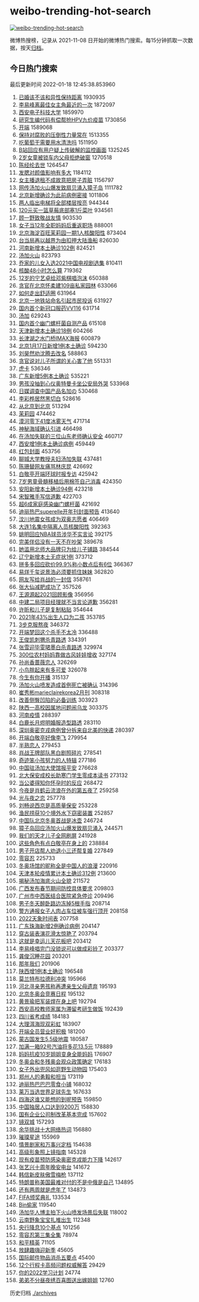 # weibo-trending-hot-search

[![weibo-trending-hot-search](https://github.com/ameizi/weibo-trending-hot-search/actions/workflows/ci.yml/badge.svg)](https://github.com/ameizi/weibo-trending-hot-search/actions/workflows/ci.yml)

微博热搜榜，记录从 2021-11-08 日开始的微博热门搜索。每15分钟抓取一次数据，按天[归档](./archives)。

## 今日热门搜索

<!-- BEGIN --> 
最后更新时间 2022-01-18 12:45:38.853960 
1. [已婚该不该和异性保持距离](https://s.weibo.com/weibo?q=%23%E5%B7%B2%E5%A9%9A%E8%AF%A5%E4%B8%8D%E8%AF%A5%E5%92%8C%E5%BC%82%E6%80%A7%E4%BF%9D%E6%8C%81%E8%B7%9D%E7%A6%BB%23&Refer=top) 1930935
1. [李易峰离最佳女主角最近的一次](https://s.weibo.com/weibo?q=%23%E6%9D%8E%E6%98%93%E5%B3%B0%E7%A6%BB%E6%9C%80%E4%BD%B3%E5%A5%B3%E4%B8%BB%E8%A7%92%E6%9C%80%E8%BF%91%E7%9A%84%E4%B8%80%E6%AC%A1%23&Refer=top) 1872097
1. [西安电子科技大学](https://s.weibo.com/weibo?q=%E8%A5%BF%E5%AE%89%E7%94%B5%E5%AD%90%E7%A7%91%E6%8A%80%E5%A4%A7%E5%AD%A6&Refer=top) 1859970
1. [研究生编代码有偿帮抢HPV九价疫苗](https://s.weibo.com/weibo?q=%23%E7%A0%94%E7%A9%B6%E7%94%9F%E7%BC%96%E4%BB%A3%E7%A0%81%E6%9C%89%E5%81%BF%E5%B8%AE%E6%8A%A2HPV%E4%B9%9D%E4%BB%B7%E7%96%AB%E8%8B%97%23&Refer=top) 1730856
1. [开端](https://s.weibo.com/weibo?q=%E5%BC%80%E7%AB%AF&Refer=top) 1589068
1. [保持对腐败的压倒性力量常在](https://s.weibo.com/weibo?q=%23%E4%BF%9D%E6%8C%81%E5%AF%B9%E8%85%90%E8%B4%A5%E7%9A%84%E5%8E%8B%E5%80%92%E6%80%A7%E5%8A%9B%E9%87%8F%E5%B8%B8%E5%9C%A8%23&Refer=top) 1513355
1. [吃葡萄干需要用水清洗吗](https://s.weibo.com/weibo?q=%23%E5%90%83%E8%91%A1%E8%90%84%E5%B9%B2%E9%9C%80%E8%A6%81%E7%94%A8%E6%B0%B4%E6%B8%85%E6%B4%97%E5%90%97%23&Refer=top) 1511950
1. [B站回应有用户疑上传破解的监控画面](https://s.weibo.com/weibo?q=%23B%E7%AB%99%E5%9B%9E%E5%BA%94%E6%9C%89%E7%94%A8%E6%88%B7%E7%96%91%E4%B8%8A%E4%BC%A0%E7%A0%B4%E8%A7%A3%E7%9A%84%E7%9B%91%E6%8E%A7%E7%94%BB%E9%9D%A2%23&Refer=top) 1325245
1. [2岁女童被锁车内父母拒绝破窗](https://s.weibo.com/weibo?q=%232%E5%B2%81%E5%A5%B3%E7%AB%A5%E8%A2%AB%E9%94%81%E8%BD%A6%E5%86%85%E7%88%B6%E6%AF%8D%E6%8B%92%E7%BB%9D%E7%A0%B4%E7%AA%97%23&Refer=top) 1270518
1. [陈经纶去世](https://s.weibo.com/weibo?q=%23%E9%99%88%E7%BB%8F%E7%BA%B6%E5%8E%BB%E4%B8%96%23&Refer=top) 1264547
1. [发腮对颜值影响有多大](https://s.weibo.com/weibo?q=%23%E5%8F%91%E8%85%AE%E5%AF%B9%E9%A2%9C%E5%80%BC%E5%BD%B1%E5%93%8D%E6%9C%89%E5%A4%9A%E5%A4%A7%23&Refer=top) 1184112
1. [女主播退租不成故意把房子弄脏](https://s.weibo.com/weibo?q=%23%E5%A5%B3%E4%B8%BB%E6%92%AD%E9%80%80%E7%A7%9F%E4%B8%8D%E6%88%90%E6%95%85%E6%84%8F%E6%8A%8A%E6%88%BF%E5%AD%90%E5%BC%84%E8%84%8F%23&Refer=top) 1156797
1. [网传汤加火山爆发致扇贝涌入獐子岛](https://s.weibo.com/weibo?q=%23%E7%BD%91%E4%BC%A0%E6%B1%A4%E5%8A%A0%E7%81%AB%E5%B1%B1%E7%88%86%E5%8F%91%E8%87%B4%E6%89%87%E8%B4%9D%E6%B6%8C%E5%85%A5%E7%8D%90%E5%AD%90%E5%B2%9B%23&Refer=top) 1111782
1. [北京新增确诊为此前病例密接](https://s.weibo.com/weibo?q=%23%E5%8C%97%E4%BA%AC%E6%96%B0%E5%A2%9E%E7%A1%AE%E8%AF%8A%E4%B8%BA%E6%AD%A4%E5%89%8D%E7%97%85%E4%BE%8B%E5%AF%86%E6%8E%A5%23&Refer=top) 1011806
1. [两人临出电梯将全部楼层按亮](https://s.weibo.com/weibo?q=%23%E4%B8%A4%E4%BA%BA%E4%B8%B4%E5%87%BA%E7%94%B5%E6%A2%AF%E5%B0%86%E5%85%A8%E9%83%A8%E6%A5%BC%E5%B1%82%E6%8C%89%E4%BA%AE%23&Refer=top) 944344
1. [120元买一篮草莓底部塞1斤菜叶](https://s.weibo.com/weibo?q=%23120%E5%85%83%E4%B9%B0%E4%B8%80%E7%AF%AE%E8%8D%89%E8%8E%93%E5%BA%95%E9%83%A8%E5%A1%9E1%E6%96%A4%E8%8F%9C%E5%8F%B6%23&Refer=top) 934561
1. [顾一野致敬战友情](https://s.weibo.com/weibo?q=%E9%A1%BE%E4%B8%80%E9%87%8E%E8%87%B4%E6%95%AC%E6%88%98%E5%8F%8B%E6%83%85&Refer=top) 903530
1. [女子当12年全职妈妈后重返职场](https://s.weibo.com/weibo?q=%23%E5%A5%B3%E5%AD%90%E5%BD%9312%E5%B9%B4%E5%85%A8%E8%81%8C%E5%A6%88%E5%A6%88%E5%90%8E%E9%87%8D%E8%BF%94%E8%81%8C%E5%9C%BA%23&Refer=top) 888001
1. [北京海淀百旺茉莉园一期1人核酸阳性](https://s.weibo.com/weibo?q=%23%E5%8C%97%E4%BA%AC%E6%B5%B7%E6%B7%80%E7%99%BE%E6%97%BA%E8%8C%89%E8%8E%89%E5%9B%AD%E4%B8%80%E6%9C%9F1%E4%BA%BA%E6%A0%B8%E9%85%B8%E9%98%B3%E6%80%A7%23&Refer=top) 873404
1. [台当局再以越界为由扣押大陆渔船](https://s.weibo.com/weibo?q=%23%E5%8F%B0%E5%BD%93%E5%B1%80%E5%86%8D%E4%BB%A5%E8%B6%8A%E7%95%8C%E4%B8%BA%E7%94%B1%E6%89%A3%E6%8A%BC%E5%A4%A7%E9%99%86%E6%B8%94%E8%88%B9%23&Refer=top) 826030
1. [河南新增本土确诊102例](https://s.weibo.com/weibo?q=%23%E6%B2%B3%E5%8D%97%E6%96%B0%E5%A2%9E%E6%9C%AC%E5%9C%9F%E7%A1%AE%E8%AF%8A102%E4%BE%8B%23&Refer=top) 824521
1. [汤加火山](https://s.weibo.com/weibo?q=%E6%B1%A4%E5%8A%A0%E7%81%AB%E5%B1%B1&Refer=top) 823793
1. [乔家的儿女入选2021中国电视剧选集](https://s.weibo.com/weibo?q=%23%E4%B9%94%E5%AE%B6%E7%9A%84%E5%84%BF%E5%A5%B3%E5%85%A5%E9%80%892021%E4%B8%AD%E5%9B%BD%E7%94%B5%E8%A7%86%E5%89%A7%E9%80%89%E9%9B%86%23&Refer=top) 810411
1. [核酸48小时怎么算](https://s.weibo.com/weibo?q=%23%E6%A0%B8%E9%85%B848%E5%B0%8F%E6%97%B6%E6%80%8E%E4%B9%88%E7%AE%97%23&Refer=top) 719362
1. [12岁的宁艺卓给邓紫棋唱泡沫](https://s.weibo.com/weibo?q=%2312%E5%B2%81%E7%9A%84%E5%AE%81%E8%89%BA%E5%8D%93%E7%BB%99%E9%82%93%E7%B4%AB%E6%A3%8B%E5%94%B1%E6%B3%A1%E6%B2%AB%23&Refer=top) 650388
1. [贪官在北京怀柔建109亩私家园林](https://s.weibo.com/weibo?q=%23%E8%B4%AA%E5%AE%98%E5%9C%A8%E5%8C%97%E4%BA%AC%E6%80%80%E6%9F%94%E5%BB%BA109%E4%BA%A9%E7%A7%81%E5%AE%B6%E5%9B%AD%E6%9E%97%23&Refer=top) 633066
1. [如何走出舒适圈](https://s.weibo.com/weibo?q=%23%E5%A6%82%E4%BD%95%E8%B5%B0%E5%87%BA%E8%88%92%E9%80%82%E5%9C%88%23&Refer=top) 631964
1. [北京一地铁站命名引起市民投诉](https://s.weibo.com/weibo?q=%23%E5%8C%97%E4%BA%AC%E4%B8%80%E5%9C%B0%E9%93%81%E7%AB%99%E5%91%BD%E5%90%8D%E5%BC%95%E8%B5%B7%E5%B8%82%E6%B0%91%E6%8A%95%E8%AF%89%23&Refer=top) 631927
1. [国内首个新冠口服药VV116](https://s.weibo.com/weibo?q=%23%E5%9B%BD%E5%86%85%E9%A6%96%E4%B8%AA%E6%96%B0%E5%86%A0%E5%8F%A3%E6%9C%8D%E8%8D%AFVV116%23&Refer=top) 631714
1. [汤加](https://s.weibo.com/weibo?q=%E6%B1%A4%E5%8A%A0&Refer=top) 629243
1. [国内首个幽门螺杆菌自测产品](https://s.weibo.com/weibo?q=%23%E5%9B%BD%E5%86%85%E9%A6%96%E4%B8%AA%E5%B9%BD%E9%97%A8%E8%9E%BA%E6%9D%86%E8%8F%8C%E8%87%AA%E6%B5%8B%E4%BA%A7%E5%93%81%23&Refer=top) 615108
1. [天津新增本土确诊18例](https://s.weibo.com/weibo?q=%23%E5%A4%A9%E6%B4%A5%E6%96%B0%E5%A2%9E%E6%9C%AC%E5%9C%9F%E7%A1%AE%E8%AF%8A18%E4%BE%8B%23&Refer=top) 604266
1. [长津湖之水门桥IMAX海报](https://s.weibo.com/weibo?q=%23%E9%95%BF%E6%B4%A5%E6%B9%96%E4%B9%8B%E6%B0%B4%E9%97%A8%E6%A1%A5IMAX%E6%B5%B7%E6%8A%A5%23&Refer=top) 600879
1. [北京1月17日新增1例本土确诊](https://s.weibo.com/weibo?q=%23%E5%8C%97%E4%BA%AC1%E6%9C%8817%E6%97%A5%E6%96%B0%E5%A2%9E1%E4%BE%8B%E6%9C%AC%E5%9C%9F%E7%A1%AE%E8%AF%8A%23&Refer=top) 594230
1. [刘昊然劝沈腾去改名](https://s.weibo.com/weibo?q=%23%E5%88%98%E6%98%8A%E7%84%B6%E5%8A%9D%E6%B2%88%E8%85%BE%E5%8E%BB%E6%94%B9%E5%90%8D%23&Refer=top) 588863
1. [贪官说对儿子所谓的关心害了他](https://s.weibo.com/weibo?q=%23%E8%B4%AA%E5%AE%98%E8%AF%B4%E5%AF%B9%E5%84%BF%E5%AD%90%E6%89%80%E8%B0%93%E7%9A%84%E5%85%B3%E5%BF%83%E5%AE%B3%E4%BA%86%E4%BB%96%23&Refer=top) 551331
1. [虎卡](https://s.weibo.com/weibo?q=%E8%99%8E%E5%8D%A1&Refer=top) 536346
1. [广东新增5例本土确诊](https://s.weibo.com/weibo?q=%23%E5%B9%BF%E4%B8%9C%E6%96%B0%E5%A2%9E5%E4%BE%8B%E6%9C%AC%E5%9C%9F%E7%A1%AE%E8%AF%8A%23&Refer=top) 535221
1. [男孩没抽到心仪奥特曼卡坐公安局外哭](https://s.weibo.com/weibo?q=%23%E7%94%B7%E5%AD%A9%E6%B2%A1%E6%8A%BD%E5%88%B0%E5%BF%83%E4%BB%AA%E5%A5%A5%E7%89%B9%E6%9B%BC%E5%8D%A1%E5%9D%90%E5%85%AC%E5%AE%89%E5%B1%80%E5%A4%96%E5%93%AD%23&Refer=top) 533968
1. [日媒调查中国产品名加の](https://s.weibo.com/weibo?q=%23%E6%97%A5%E5%AA%92%E8%B0%83%E6%9F%A5%E4%B8%AD%E5%9B%BD%E4%BA%A7%E5%93%81%E5%90%8D%E5%8A%A0%E3%81%AE%23&Refer=top) 530468
1. [李彩桦居然黑切白](https://s.weibo.com/weibo?q=%E6%9D%8E%E5%BD%A9%E6%A1%A6%E5%B1%85%E7%84%B6%E9%BB%91%E5%88%87%E7%99%BD&Refer=top) 528616
1. [从北京到北京](https://s.weibo.com/weibo?q=%23%E4%BB%8E%E5%8C%97%E4%BA%AC%E5%88%B0%E5%8C%97%E4%BA%AC%23&Refer=top) 513294
1. [茉莉园](https://s.weibo.com/weibo?q=%E8%8C%89%E8%8E%89%E5%9B%AD&Refer=top) 474462
1. [漠河零下41度冰雾天气](https://s.weibo.com/weibo?q=%23%E6%BC%A0%E6%B2%B3%E9%9B%B6%E4%B8%8B41%E5%BA%A6%E5%86%B0%E9%9B%BE%E5%A4%A9%E6%B0%94%23&Refer=top) 471714
1. [神秘海域确认引进](https://s.weibo.com/weibo?q=%23%E7%A5%9E%E7%A7%98%E6%B5%B7%E5%9F%9F%E7%A1%AE%E8%AE%A4%E5%BC%95%E8%BF%9B%23&Refer=top) 466498
1. [在汤加失联的三位山东老师确认安全](https://s.weibo.com/weibo?q=%23%E5%9C%A8%E6%B1%A4%E5%8A%A0%E5%A4%B1%E8%81%94%E7%9A%84%E4%B8%89%E4%BD%8D%E5%B1%B1%E4%B8%9C%E8%80%81%E5%B8%88%E7%A1%AE%E8%AE%A4%E5%AE%89%E5%85%A8%23&Refer=top) 460717
1. [西安增1例本土确诊病例](https://s.weibo.com/weibo?q=%23%E8%A5%BF%E5%AE%89%E5%A2%9E1%E4%BE%8B%E6%9C%AC%E5%9C%9F%E7%A1%AE%E8%AF%8A%E7%97%85%E4%BE%8B%23&Refer=top) 459449
1. [红包封面](https://s.weibo.com/weibo?q=%23%E7%BA%A2%E5%8C%85%E5%B0%81%E9%9D%A2%23&Refer=top) 453756
1. [聊城大学教授夫妇汤加失联](https://s.weibo.com/weibo?q=%23%E8%81%8A%E5%9F%8E%E5%A4%A7%E5%AD%A6%E6%95%99%E6%8E%88%E5%A4%AB%E5%A6%87%E6%B1%A4%E5%8A%A0%E5%A4%B1%E8%81%94%23&Refer=top) 437481
1. [陈珊替网友痛骂林庆昆](https://s.weibo.com/weibo?q=%23%E9%99%88%E7%8F%8A%E6%9B%BF%E7%BD%91%E5%8F%8B%E7%97%9B%E9%AA%82%E6%9E%97%E5%BA%86%E6%98%86%23&Refer=top) 426692
1. [白敬亭开端环球时报专访](https://s.weibo.com/weibo?q=%23%E7%99%BD%E6%95%AC%E4%BA%AD%E5%BC%80%E7%AB%AF%E7%8E%AF%E7%90%83%E6%97%B6%E6%8A%A5%E4%B8%93%E8%AE%BF%23&Refer=top) 425942
1. [7岁男童骨髓移植后用棉签自己消毒](https://s.weibo.com/weibo?q=%237%E5%B2%81%E7%94%B7%E7%AB%A5%E9%AA%A8%E9%AB%93%E7%A7%BB%E6%A4%8D%E5%90%8E%E7%94%A8%E6%A3%89%E7%AD%BE%E8%87%AA%E5%B7%B1%E6%B6%88%E6%AF%92%23&Refer=top) 424350
1. [安阳新增本土确诊94例](https://s.weibo.com/weibo?q=%23%E5%AE%89%E9%98%B3%E6%96%B0%E5%A2%9E%E6%9C%AC%E5%9C%9F%E7%A1%AE%E8%AF%8A94%E4%BE%8B%23&Refer=top) 423218
1. [宋智雅手写信道歉](https://s.weibo.com/weibo?q=%23%E5%AE%8B%E6%99%BA%E9%9B%85%E6%89%8B%E5%86%99%E4%BF%A1%E9%81%93%E6%AD%89%23&Refer=top) 422703
1. [超6成家庭感染幽门螺杆菌](https://s.weibo.com/weibo?q=%23%E8%B6%856%E6%88%90%E5%AE%B6%E5%BA%AD%E6%84%9F%E6%9F%93%E5%B9%BD%E9%97%A8%E8%9E%BA%E6%9D%86%E8%8F%8C%23&Refer=top) 421692
1. [迪丽热巴superelle开年刊封面预告](https://s.weibo.com/weibo?q=%23%E8%BF%AA%E4%B8%BD%E7%83%AD%E5%B7%B4superelle%E5%BC%80%E5%B9%B4%E5%88%8A%E5%B0%81%E9%9D%A2%E9%A2%84%E5%91%8A%23&Refer=top) 413640
1. [汶川地震女孩成为双奥志愿者](https://s.weibo.com/weibo?q=%23%E6%B1%B6%E5%B7%9D%E5%9C%B0%E9%9C%87%E5%A5%B3%E5%AD%A9%E6%88%90%E4%B8%BA%E5%8F%8C%E5%A5%A5%E5%BF%97%E6%84%BF%E8%80%85%23&Refer=top) 406469
1. [大连1名集中隔离人员核酸阳性](https://s.weibo.com/weibo?q=%23%E5%A4%A7%E8%BF%9E1%E5%90%8D%E9%9B%86%E4%B8%AD%E9%9A%94%E7%A6%BB%E4%BA%BA%E5%91%98%E6%A0%B8%E9%85%B8%E9%98%B3%E6%80%A7%23&Refer=top) 392363
1. [姚明回应NBA球员涉华不实言论](https://s.weibo.com/weibo?q=%23%E5%A7%9A%E6%98%8E%E5%9B%9E%E5%BA%94NBA%E7%90%83%E5%91%98%E6%B6%89%E5%8D%8E%E4%B8%8D%E5%AE%9E%E8%A8%80%E8%AE%BA%23&Refer=top) 392175
1. [完美伴侣没有一天不在吵架](https://s.weibo.com/weibo?q=%23%E5%AE%8C%E7%BE%8E%E4%BC%B4%E4%BE%A3%E6%B2%A1%E6%9C%89%E4%B8%80%E5%A4%A9%E4%B8%8D%E5%9C%A8%E5%90%B5%E6%9E%B6%23&Refer=top) 389678
1. [她滥用北师大品牌只为给儿子铺路](https://s.weibo.com/weibo?q=%23%E5%A5%B9%E6%BB%A5%E7%94%A8%E5%8C%97%E5%B8%88%E5%A4%A7%E5%93%81%E7%89%8C%E5%8F%AA%E4%B8%BA%E7%BB%99%E5%84%BF%E5%AD%90%E9%93%BA%E8%B7%AF%23&Refer=top) 384544
1. [辽宁新增本土无症状1例](https://s.weibo.com/weibo?q=%23%E8%BE%BD%E5%AE%81%E6%96%B0%E5%A2%9E%E6%9C%AC%E5%9C%9F%E6%97%A0%E7%97%87%E7%8A%B61%E4%BE%8B%23&Refer=top) 373712
1. [拼多多回应砍价99.9%称小数点后有6位](https://s.weibo.com/weibo?q=%23%E6%8B%BC%E5%A4%9A%E5%A4%9A%E5%9B%9E%E5%BA%94%E7%A0%8D%E4%BB%B799.9%25%E7%A7%B0%E5%B0%8F%E6%95%B0%E7%82%B9%E5%90%8E%E6%9C%896%E4%BD%8D%23&Refer=top) 366367
1. [易烊千玺说景浩必须要抓住妹妹](https://s.weibo.com/weibo?q=%23%E6%98%93%E7%83%8A%E5%8D%83%E7%8E%BA%E8%AF%B4%E6%99%AF%E6%B5%A9%E5%BF%85%E9%A1%BB%E8%A6%81%E6%8A%93%E4%BD%8F%E5%A6%B9%E5%A6%B9%23&Refer=top) 362820
1. [网友写给肖战的一封信](https://s.weibo.com/weibo?q=%E7%BD%91%E5%8F%8B%E5%86%99%E7%BB%99%E8%82%96%E6%88%98%E7%9A%84%E4%B8%80%E5%B0%81%E4%BF%A1&Refer=top) 358761
1. [张大仙减肥成功了](https://s.weibo.com/weibo?q=%23%E5%BC%A0%E5%A4%A7%E4%BB%99%E5%87%8F%E8%82%A5%E6%88%90%E5%8A%9F%E4%BA%86%23&Refer=top) 357526
1. [王源源起2021回顾影像](https://s.weibo.com/weibo?q=%23%E7%8E%8B%E6%BA%90%E6%BA%90%E8%B5%B72021%E5%9B%9E%E9%A1%BE%E5%BD%B1%E5%83%8F%23&Refer=top) 356956
1. [中建二局项目经理就不当言论道歉](https://s.weibo.com/weibo?q=%23%E4%B8%AD%E5%BB%BA%E4%BA%8C%E5%B1%80%E9%A1%B9%E7%9B%AE%E7%BB%8F%E7%90%86%E5%B0%B1%E4%B8%8D%E5%BD%93%E8%A8%80%E8%AE%BA%E9%81%93%E6%AD%89%23&Refer=top) 356281
1. [许昕和儿子是复制粘贴](https://s.weibo.com/weibo?q=%23%E8%AE%B8%E6%98%95%E5%92%8C%E5%84%BF%E5%AD%90%E6%98%AF%E5%A4%8D%E5%88%B6%E7%B2%98%E8%B4%B4%23&Refer=top) 354644
1. [2021年43%出生人口为二孩](https://s.weibo.com/weibo?q=%232021%E5%B9%B443%25%E5%87%BA%E7%94%9F%E4%BA%BA%E5%8F%A3%E4%B8%BA%E4%BA%8C%E5%AD%A9%23&Refer=top) 353785
1. [3步克服熬夜](https://s.weibo.com/weibo?q=%233%E6%AD%A5%E5%85%8B%E6%9C%8D%E7%86%AC%E5%A4%9C%23&Refer=top) 346372
1. [开端梦回这个杀手不太冷](https://s.weibo.com/weibo?q=%23%E5%BC%80%E7%AB%AF%E6%A2%A6%E5%9B%9E%E8%BF%99%E4%B8%AA%E6%9D%80%E6%89%8B%E4%B8%8D%E5%A4%AA%E5%86%B7%23&Refer=top) 336488
1. [王俊凯刺猬杀青路透](https://s.weibo.com/weibo?q=%23%E7%8E%8B%E4%BF%8A%E5%87%AF%E5%88%BA%E7%8C%AC%E6%9D%80%E9%9D%92%E8%B7%AF%E9%80%8F%23&Refer=top) 334391
1. [张雪迎毕雯珺墨白杀青路透](https://s.weibo.com/weibo?q=%23%E5%BC%A0%E9%9B%AA%E8%BF%8E%E6%AF%95%E9%9B%AF%E7%8F%BA%E5%A2%A8%E7%99%BD%E6%9D%80%E9%9D%92%E8%B7%AF%E9%80%8F%23&Refer=top) 329974
1. [300位农村妈妈靠做古风娃娃增收](https://s.weibo.com/weibo?q=%23300%E4%BD%8D%E5%86%9C%E6%9D%91%E5%A6%88%E5%A6%88%E9%9D%A0%E5%81%9A%E5%8F%A4%E9%A3%8E%E5%A8%83%E5%A8%83%E5%A2%9E%E6%94%B6%23&Refer=top) 327174
1. [孙尚香蔷薇恋人](https://s.weibo.com/weibo?q=%23%E5%AD%99%E5%B0%9A%E9%A6%99%E8%94%B7%E8%96%87%E6%81%8B%E4%BA%BA%23&Refer=top) 326269
1. [小鸟胖起来有多可爱](https://s.weibo.com/weibo?q=%23%E5%B0%8F%E9%B8%9F%E8%83%96%E8%B5%B7%E6%9D%A5%E6%9C%89%E5%A4%9A%E5%8F%AF%E7%88%B1%23&Refer=top) 326078
1. [今生有你开播](https://s.weibo.com/weibo?q=%23%E4%BB%8A%E7%94%9F%E6%9C%89%E4%BD%A0%E5%BC%80%E6%92%AD%23&Refer=top) 315137
1. [汤加火山喷发造成首例死亡被确认](https://s.weibo.com/weibo?q=%23%E6%B1%A4%E5%8A%A0%E7%81%AB%E5%B1%B1%E5%96%B7%E5%8F%91%E9%80%A0%E6%88%90%E9%A6%96%E4%BE%8B%E6%AD%BB%E4%BA%A1%E8%A2%AB%E7%A1%AE%E8%AE%A4%23&Refer=top) 314396
1. [崔秀彬marieclairekorea2月刊](https://s.weibo.com/weibo?q=%E5%B4%94%E7%A7%80%E5%BD%ACmarieclairekorea2%E6%9C%88%E5%88%8A&Refer=top) 308318
1. [改善侧臀凹陷的必备训练](https://s.weibo.com/weibo?q=%23%E6%94%B9%E5%96%84%E4%BE%A7%E8%87%80%E5%87%B9%E9%99%B7%E7%9A%84%E5%BF%85%E5%A4%87%E8%AE%AD%E7%BB%83%23&Refer=top) 303923
1. [陕西一高校因属地问题闹乌龙](https://s.weibo.com/weibo?q=%23%E9%99%95%E8%A5%BF%E4%B8%80%E9%AB%98%E6%A0%A1%E5%9B%A0%E5%B1%9E%E5%9C%B0%E9%97%AE%E9%A2%98%E9%97%B9%E4%B9%8C%E9%BE%99%23&Refer=top) 303375
1. [河南疫情](https://s.weibo.com/weibo?q=%23%E6%B2%B3%E5%8D%97%E7%96%AB%E6%83%85%23&Refer=top) 288397
1. [白鹿长月烬明婚服造型路透](https://s.weibo.com/weibo?q=%23%E7%99%BD%E9%B9%BF%E9%95%BF%E6%9C%88%E7%83%AC%E6%98%8E%E5%A9%9A%E6%9C%8D%E9%80%A0%E5%9E%8B%E8%B7%AF%E9%80%8F%23&Refer=top) 283110
1. [深圳奥密克戎病例曾分拆来自北美的快递](https://s.weibo.com/weibo?q=%23%E6%B7%B1%E5%9C%B3%E5%A5%A5%E5%AF%86%E5%85%8B%E6%88%8E%E7%97%85%E4%BE%8B%E6%9B%BE%E5%88%86%E6%8B%86%E6%9D%A5%E8%87%AA%E5%8C%97%E7%BE%8E%E7%9A%84%E5%BF%AB%E9%80%92%23&Refer=top) 280397
1. [开端白敬亭好像李飞](https://s.weibo.com/weibo?q=%23%E5%BC%80%E7%AB%AF%E7%99%BD%E6%95%AC%E4%BA%AD%E5%A5%BD%E5%83%8F%E6%9D%8E%E9%A3%9E%23&Refer=top) 279954
1. [半熟恋人](https://s.weibo.com/weibo?q=%E5%8D%8A%E7%86%9F%E6%81%8B%E4%BA%BA&Refer=top) 279453
1. [肖战王牌部队黑白剧照碎片](https://s.weibo.com/weibo?q=%23%E8%82%96%E6%88%98%E7%8E%8B%E7%89%8C%E9%83%A8%E9%98%9F%E9%BB%91%E7%99%BD%E5%89%A7%E7%85%A7%E7%A2%8E%E7%89%87%23&Refer=top) 278541
1. [奇迹笨小孩努力的人特辑](https://s.weibo.com/weibo?q=%23%E5%A5%87%E8%BF%B9%E7%AC%A8%E5%B0%8F%E5%AD%A9%E5%8A%AA%E5%8A%9B%E7%9A%84%E4%BA%BA%E7%89%B9%E8%BE%91%23&Refer=top) 277186
1. [中国驻汤加大使馆报平安](https://s.weibo.com/weibo?q=%23%E4%B8%AD%E5%9B%BD%E9%A9%BB%E6%B1%A4%E5%8A%A0%E5%A4%A7%E4%BD%BF%E9%A6%86%E6%8A%A5%E5%B9%B3%E5%AE%89%23&Refer=top) 276628
1. [北大保安成校长助寒门学生零成本读书](https://s.weibo.com/weibo?q=%23%E5%8C%97%E5%A4%A7%E4%BF%9D%E5%AE%89%E6%88%90%E6%A0%A1%E9%95%BF%E5%8A%A9%E5%AF%92%E9%97%A8%E5%AD%A6%E7%94%9F%E9%9B%B6%E6%88%90%E6%9C%AC%E8%AF%BB%E4%B9%A6%23&Refer=top) 273132
1. [当公婆得知你怀孕时的反应](https://s.weibo.com/weibo?q=%23%E5%BD%93%E5%85%AC%E5%A9%86%E5%BE%97%E7%9F%A5%E4%BD%A0%E6%80%80%E5%AD%95%E6%97%B6%E7%9A%84%E5%8F%8D%E5%BA%94%23&Refer=top) 268472
1. [今夜是肖鹤云流浪在外的第五夜了](https://s.weibo.com/weibo?q=%23%E4%BB%8A%E5%A4%9C%E6%98%AF%E8%82%96%E9%B9%A4%E4%BA%91%E6%B5%81%E6%B5%AA%E5%9C%A8%E5%A4%96%E7%9A%84%E7%AC%AC%E4%BA%94%E5%A4%9C%E4%BA%86%23&Refer=top) 259258
1. [光与夜之恋](https://s.weibo.com/weibo?q=%E5%85%89%E4%B8%8E%E5%A4%9C%E4%B9%8B%E6%81%8B&Refer=top) 257778
1. [刘畅说西京是高质量保安](https://s.weibo.com/weibo?q=%23%E5%88%98%E7%95%85%E8%AF%B4%E8%A5%BF%E4%BA%AC%E6%98%AF%E9%AB%98%E8%B4%A8%E9%87%8F%E4%BF%9D%E5%AE%89%23&Refer=top) 253228
1. [渔民捞获10个境外水下窃密装置](https://s.weibo.com/weibo?q=%23%E6%B8%94%E6%B0%91%E6%8D%9E%E8%8E%B710%E4%B8%AA%E5%A2%83%E5%A4%96%E6%B0%B4%E4%B8%8B%E7%AA%83%E5%AF%86%E8%A3%85%E7%BD%AE%23&Refer=top) 252857
1. [中国队北京冬奥首战是冰壶](https://s.weibo.com/weibo?q=%23%E4%B8%AD%E5%9B%BD%E9%98%9F%E5%8C%97%E4%BA%AC%E5%86%AC%E5%A5%A5%E9%A6%96%E6%88%98%E6%98%AF%E5%86%B0%E5%A3%B6%23&Refer=top) 246724
1. [獐子岛回应汤加火山爆发致扇贝涌入](https://s.weibo.com/weibo?q=%23%E7%8D%90%E5%AD%90%E5%B2%9B%E5%9B%9E%E5%BA%94%E6%B1%A4%E5%8A%A0%E7%81%AB%E5%B1%B1%E7%88%86%E5%8F%91%E8%87%B4%E6%89%87%E8%B4%9D%E6%B6%8C%E5%85%A5%23&Refer=top) 244571
1. [我们的天才儿子全网刷屏](https://s.weibo.com/weibo?q=%23%E6%88%91%E4%BB%AC%E7%9A%84%E5%A4%A9%E6%89%8D%E5%84%BF%E5%AD%90%E5%85%A8%E7%BD%91%E5%88%B7%E5%B1%8F%23&Refer=top) 241928
1. [这些角色有点白敬亭在身上的](https://s.weibo.com/weibo?q=%23%E8%BF%99%E4%BA%9B%E8%A7%92%E8%89%B2%E6%9C%89%E7%82%B9%E7%99%BD%E6%95%AC%E4%BA%AD%E5%9C%A8%E8%BA%AB%E4%B8%8A%E7%9A%84%23&Refer=top) 238884
1. [男子开店帮人劝退小三还帮复婚](https://s.weibo.com/weibo?q=%23%E7%94%B7%E5%AD%90%E5%BC%80%E5%BA%97%E5%B8%AE%E4%BA%BA%E5%8A%9D%E9%80%80%E5%B0%8F%E4%B8%89%E8%BF%98%E5%B8%AE%E5%A4%8D%E5%A9%9A%23&Refer=top) 227849
1. [零容忍](https://s.weibo.com/weibo?q=%E9%9B%B6%E5%AE%B9%E5%BF%8D&Refer=top) 225733
1. [冬奥场馆的昵称全是中国人的浪漫](https://s.weibo.com/weibo?q=%23%E5%86%AC%E5%A5%A5%E5%9C%BA%E9%A6%86%E7%9A%84%E6%98%B5%E7%A7%B0%E5%85%A8%E6%98%AF%E4%B8%AD%E5%9B%BD%E4%BA%BA%E7%9A%84%E6%B5%AA%E6%BC%AB%23&Refer=top) 220916
1. [天津本轮疫情累计本土确诊312例](https://s.weibo.com/weibo?q=%23%E5%A4%A9%E6%B4%A5%E6%9C%AC%E8%BD%AE%E7%96%AB%E6%83%85%E7%B4%AF%E8%AE%A1%E6%9C%AC%E5%9C%9F%E7%A1%AE%E8%AF%8A312%E4%BE%8B%23&Refer=top) 213600
1. [揭秘汤加海底火山全貌](https://s.weibo.com/weibo?q=%23%E6%8F%AD%E7%A7%98%E6%B1%A4%E5%8A%A0%E6%B5%B7%E5%BA%95%E7%81%AB%E5%B1%B1%E5%85%A8%E8%B2%8C%23&Refer=top) 211572
1. [广西发布春节期间防控具体要求](https://s.weibo.com/weibo?q=%23%E5%B9%BF%E8%A5%BF%E5%8F%91%E5%B8%83%E6%98%A5%E8%8A%82%E6%9C%9F%E9%97%B4%E9%98%B2%E6%8E%A7%E5%85%B7%E4%BD%93%E8%A6%81%E6%B1%82%23&Refer=top) 209803
1. [广州市中西医结合医院紧急停诊](https://s.weibo.com/weibo?q=%23%E5%B9%BF%E5%B7%9E%E5%B8%82%E4%B8%AD%E8%A5%BF%E5%8C%BB%E7%BB%93%E5%90%88%E5%8C%BB%E9%99%A2%E7%B4%A7%E6%80%A5%E5%81%9C%E8%AF%8A%23&Refer=top) 209496
1. [男子冬天醉卧路边冻掉5根手指](https://s.weibo.com/weibo?q=%23%E7%94%B7%E5%AD%90%E5%86%AC%E5%A4%A9%E9%86%89%E5%8D%A7%E8%B7%AF%E8%BE%B9%E5%86%BB%E6%8E%895%E6%A0%B9%E6%89%8B%E6%8C%87%23&Refer=top) 208714
1. [警方通报女子人肉占车位被车强行顶开](https://s.weibo.com/weibo?q=%23%E8%AD%A6%E6%96%B9%E9%80%9A%E6%8A%A5%E5%A5%B3%E5%AD%90%E4%BA%BA%E8%82%89%E5%8D%A0%E8%BD%A6%E4%BD%8D%E8%A2%AB%E8%BD%A6%E5%BC%BA%E8%A1%8C%E9%A1%B6%E5%BC%80%23&Refer=top) 208158
1. [2022天象时间表](https://s.weibo.com/weibo?q=%232022%E5%A4%A9%E8%B1%A1%E6%97%B6%E9%97%B4%E8%A1%A8%23&Refer=top) 207758
1. [广东珠海新增2例确诊病例](https://s.weibo.com/weibo?q=%23%E5%B9%BF%E4%B8%9C%E7%8F%A0%E6%B5%B7%E6%96%B0%E5%A2%9E2%E4%BE%8B%E7%A1%AE%E8%AF%8A%E7%97%85%E4%BE%8B%23&Refer=top) 204147
1. [穿古装表演花滑太惊艳了](https://s.weibo.com/weibo?q=%23%E7%A9%BF%E5%8F%A4%E8%A3%85%E8%A1%A8%E6%BC%94%E8%8A%B1%E6%BB%91%E5%A4%AA%E6%83%8A%E8%89%B3%E4%BA%86%23&Refer=top) 203794
1. [这就是幸运儿天花板吧](https://s.weibo.com/weibo?q=%23%E8%BF%99%E5%B0%B1%E6%98%AF%E5%B9%B8%E8%BF%90%E5%84%BF%E5%A4%A9%E8%8A%B1%E6%9D%BF%E5%90%A7%23&Refer=top) 203412
1. [李易峰唱完门没锁说可以做成彩铃了](https://s.weibo.com/weibo?q=%23%E6%9D%8E%E6%98%93%E5%B3%B0%E5%94%B1%E5%AE%8C%E9%97%A8%E6%B2%A1%E9%94%81%E8%AF%B4%E5%8F%AF%E4%BB%A5%E5%81%9A%E6%88%90%E5%BD%A9%E9%93%83%E4%BA%86%23&Refer=top) 203377
1. [龚俊沉睡花园](https://s.weibo.com/weibo?q=%23%E9%BE%9A%E4%BF%8A%E6%B2%89%E7%9D%A1%E8%8A%B1%E5%9B%AD%23&Refer=top) 203201
1. [那年我们](https://s.weibo.com/weibo?q=%E9%82%A3%E5%B9%B4%E6%88%91%E4%BB%AC&Refer=top) 201906
1. [陕西增1例本土确诊](https://s.weibo.com/weibo?q=%23%E9%99%95%E8%A5%BF%E5%A2%9E1%E4%BE%8B%E6%9C%AC%E5%9C%9F%E7%A1%AE%E8%AF%8A%23&Refer=top) 196548
1. [莫兰特布拉德利冲突](https://s.weibo.com/weibo?q=%23%E8%8E%AB%E5%85%B0%E7%89%B9%E5%B8%83%E6%8B%89%E5%BE%B7%E5%88%A9%E5%86%B2%E7%AA%81%23&Refer=top) 195966
1. [河北寻亲男孩称再遭亲生父母遗弃](https://s.weibo.com/weibo?q=%23%E6%B2%B3%E5%8C%97%E5%AF%BB%E4%BA%B2%E7%94%B7%E5%AD%A9%E7%A7%B0%E5%86%8D%E9%81%AD%E4%BA%B2%E7%94%9F%E7%88%B6%E6%AF%8D%E9%81%97%E5%BC%83%23&Refer=top) 195193
1. [北京冬奥会竞赛日程](https://s.weibo.com/weibo?q=%23%E5%8C%97%E4%BA%AC%E5%86%AC%E5%A5%A5%E4%BC%9A%E7%AB%9E%E8%B5%9B%E6%97%A5%E7%A8%8B%23&Refer=top) 195132
1. [黄景瑜把军装焊在身上吧](https://s.weibo.com/weibo?q=%23%E9%BB%84%E6%99%AF%E7%91%9C%E6%8A%8A%E5%86%9B%E8%A3%85%E7%84%8A%E5%9C%A8%E8%BA%AB%E4%B8%8A%E5%90%A7%23&Refer=top) 192794
1. [西安高校教师家属为滞留考研生做饭](https://s.weibo.com/weibo?q=%23%E8%A5%BF%E5%AE%89%E9%AB%98%E6%A0%A1%E6%95%99%E5%B8%88%E5%AE%B6%E5%B1%9E%E4%B8%BA%E6%BB%9E%E7%95%99%E8%80%83%E7%A0%94%E7%94%9F%E5%81%9A%E9%A5%AD%23&Refer=top) 192439
1. [四川省考成绩](https://s.weibo.com/weibo?q=%E5%9B%9B%E5%B7%9D%E7%9C%81%E8%80%83%E6%88%90%E7%BB%A9&Refer=top) 184183
1. [大理洱海现双彩虹](https://s.weibo.com/weibo?q=%23%E5%A4%A7%E7%90%86%E6%B4%B1%E6%B5%B7%E7%8E%B0%E5%8F%8C%E5%BD%A9%E8%99%B9%23&Refer=top) 183907
1. [开端全员营业好积极](https://s.weibo.com/weibo?q=%23%E5%BC%80%E7%AB%AF%E5%85%A8%E5%91%98%E8%90%A5%E4%B8%9A%E5%A5%BD%E7%A7%AF%E6%9E%81%23&Refer=top) 181200
1. [蒙古国发生5.5级地震](https://s.weibo.com/weibo?q=%23%E8%92%99%E5%8F%A4%E5%9B%BD%E5%8F%91%E7%94%9F5.5%E7%BA%A7%E5%9C%B0%E9%9C%87%23&Refer=top) 180587
1. [加满一箱92号汽油将多花13.5元](https://s.weibo.com/weibo?q=%23%E5%8A%A0%E6%BB%A1%E4%B8%80%E7%AE%B192%E5%8F%B7%E6%B1%BD%E6%B2%B9%E5%B0%86%E5%A4%9A%E8%8A%B113.5%E5%85%83%23&Refer=top) 178889
1. [妈妈抗疫10岁姐姐变身全能妈妈](https://s.weibo.com/weibo?q=%23%E5%A6%88%E5%A6%88%E6%8A%97%E7%96%AB10%E5%B2%81%E5%A7%90%E5%A7%90%E5%8F%98%E8%BA%AB%E5%85%A8%E8%83%BD%E5%A6%88%E5%A6%88%23&Refer=top) 176907
1. [冬奥会和冬残奥会观众政策确定](https://s.weibo.com/weibo?q=%23%E5%86%AC%E5%A5%A5%E4%BC%9A%E5%92%8C%E5%86%AC%E6%AE%8B%E5%A5%A5%E4%BC%9A%E8%A7%82%E4%BC%97%E6%94%BF%E7%AD%96%E7%A1%AE%E5%AE%9A%23&Refer=top) 176183
1. [女子外出兜风如逛野生动物园](https://s.weibo.com/weibo?q=%23%E5%A5%B3%E5%AD%90%E5%A4%96%E5%87%BA%E5%85%9C%E9%A3%8E%E5%A6%82%E9%80%9B%E9%87%8E%E7%94%9F%E5%8A%A8%E7%89%A9%E5%9B%AD%23&Refer=top) 175403
1. [郑州人的勇毅和担当](https://s.weibo.com/weibo?q=%23%E9%83%91%E5%B7%9E%E4%BA%BA%E7%9A%84%E5%8B%87%E6%AF%85%E5%92%8C%E6%8B%85%E5%BD%93%23&Refer=top) 173119
1. [迪丽热巴巴巴零食小铺](https://s.weibo.com/weibo?q=%23%E8%BF%AA%E4%B8%BD%E7%83%AD%E5%B7%B4%E5%B7%B4%E5%B7%B4%E9%9B%B6%E9%A3%9F%E5%B0%8F%E9%93%BA%23&Refer=top) 168032
1. [莱万当选世界足球先生](https://s.weibo.com/weibo?q=%E8%8E%B1%E4%B8%87%E5%BD%93%E9%80%89%E4%B8%96%E7%95%8C%E8%B6%B3%E7%90%83%E5%85%88%E7%94%9F&Refer=top) 167633
1. [四海这谁又能想的到呢预告](https://s.weibo.com/weibo?q=%23%E5%9B%9B%E6%B5%B7%E8%BF%99%E8%B0%81%E5%8F%88%E8%83%BD%E6%83%B3%E7%9A%84%E5%88%B0%E5%91%A2%E9%A2%84%E5%91%8A%23&Refer=top) 159850
1. [中国独居人口达到9200万](https://s.weibo.com/weibo?q=%23%E4%B8%AD%E5%9B%BD%E7%8B%AC%E5%B1%85%E4%BA%BA%E5%8F%A3%E8%BE%BE%E5%88%B09200%E4%B8%87%23&Refer=top) 158830
1. [国有企业公司制改革基本完成](https://s.weibo.com/weibo?q=%23%E5%9B%BD%E6%9C%89%E4%BC%81%E4%B8%9A%E5%85%AC%E5%8F%B8%E5%88%B6%E6%94%B9%E9%9D%A9%E5%9F%BA%E6%9C%AC%E5%AE%8C%E6%88%90%23&Refer=top) 157602
1. [镜双城](https://s.weibo.com/weibo?q=%E9%95%9C%E5%8F%8C%E5%9F%8E&Refer=top) 157293
1. [余华挑战十大网络热词](https://s.weibo.com/weibo?q=%23%E4%BD%99%E5%8D%8E%E6%8C%91%E6%88%98%E5%8D%81%E5%A4%A7%E7%BD%91%E7%BB%9C%E7%83%AD%E8%AF%8D%23&Refer=top) 156880
1. [璀璨星途](https://s.weibo.com/weibo?q=%E7%92%80%E7%92%A8%E6%98%9F%E9%80%94&Refer=top) 155969
1. [情景剧家和万事兴定档](https://s.weibo.com/weibo?q=%23%E6%83%85%E6%99%AF%E5%89%A7%E5%AE%B6%E5%92%8C%E4%B8%87%E4%BA%8B%E5%85%B4%E5%AE%9A%E6%A1%A3%23&Refer=top) 154638
1. [高级形象照上镜指南](https://s.weibo.com/weibo?q=%E9%AB%98%E7%BA%A7%E5%BD%A2%E8%B1%A1%E7%85%A7%E4%B8%8A%E9%95%9C%E6%8C%87%E5%8D%97&Refer=top) 145328
1. [现有疫苗预防感染奥密克戎能力下降](https://s.weibo.com/weibo?q=%23%E7%8E%B0%E6%9C%89%E7%96%AB%E8%8B%97%E9%A2%84%E9%98%B2%E6%84%9F%E6%9F%93%E5%A5%A5%E5%AF%86%E5%85%8B%E6%88%8E%E8%83%BD%E5%8A%9B%E4%B8%8B%E9%99%8D%23&Refer=top) 142617
1. [张艺兴十周年晚安电台](https://s.weibo.com/weibo?q=%23%E5%BC%A0%E8%89%BA%E5%85%B4%E5%8D%81%E5%91%A8%E5%B9%B4%E6%99%9A%E5%AE%89%E7%94%B5%E5%8F%B0%23&Refer=top) 141672
1. [韩信新皮肤傲雪梅枪](https://s.weibo.com/weibo?q=%23%E9%9F%A9%E4%BF%A1%E6%96%B0%E7%9A%AE%E8%82%A4%E5%82%B2%E9%9B%AA%E6%A2%85%E6%9E%AA%23&Refer=top) 137112
1. [特朗普称美国最难对付的不是中俄是自己](https://s.weibo.com/weibo?q=%23%E7%89%B9%E6%9C%97%E6%99%AE%E7%A7%B0%E7%BE%8E%E5%9B%BD%E6%9C%80%E9%9A%BE%E5%AF%B9%E4%BB%98%E7%9A%84%E4%B8%8D%E6%98%AF%E4%B8%AD%E4%BF%84%E6%98%AF%E8%87%AA%E5%B7%B1%23&Refer=top) 134895
1. [还有两周就是虎年了](https://s.weibo.com/weibo?q=%23%E8%BF%98%E6%9C%89%E4%B8%A4%E5%91%A8%E5%B0%B1%E6%98%AF%E8%99%8E%E5%B9%B4%E4%BA%86%23&Refer=top) 134873
1. [FIFA颁奖典礼](https://s.weibo.com/weibo?q=FIFA%E9%A2%81%E5%A5%96%E5%85%B8%E7%A4%BC&Refer=top) 133534
1. [Bin偷家](https://s.weibo.com/weibo?q=%23Bin%E5%81%B7%E5%AE%B6%23&Refer=top) 119540
1. [汤加华人博主拍下火山喷发场景后失联](https://s.weibo.com/weibo?q=%23%E6%B1%A4%E5%8A%A0%E5%8D%8E%E4%BA%BA%E5%8D%9A%E4%B8%BB%E6%8B%8D%E4%B8%8B%E7%81%AB%E5%B1%B1%E5%96%B7%E5%8F%91%E5%9C%BA%E6%99%AF%E5%90%8E%E5%A4%B1%E8%81%94%23&Refer=top) 118002
1. [云南野象宝宝扎堆出生](https://s.weibo.com/weibo?q=%23%E4%BA%91%E5%8D%97%E9%87%8E%E8%B1%A1%E5%AE%9D%E5%AE%9D%E6%89%8E%E5%A0%86%E5%87%BA%E7%94%9F%23&Refer=top) 112348
1. [央行降息10个基点](https://s.weibo.com/weibo?q=%E5%A4%AE%E8%A1%8C%E9%99%8D%E6%81%AF10%E4%B8%AA%E5%9F%BA%E7%82%B9&Refer=top) 101256
1. [零容忍第三集全集](https://s.weibo.com/weibo?q=%23%E9%9B%B6%E5%AE%B9%E5%BF%8D%E7%AC%AC%E4%B8%89%E9%9B%86%E5%85%A8%E9%9B%86%23&Refer=top) 78974
1. [和平精英](https://s.weibo.com/weibo?q=%23%E5%92%8C%E5%B9%B3%E7%B2%BE%E8%8B%B1%23&Refer=top) 71105
1. [放肆趣嗨迎新季](https://s.weibo.com/weibo?q=%E6%94%BE%E8%82%86%E8%B6%A3%E5%97%A8%E8%BF%8E%E6%96%B0%E5%AD%A3&Refer=top) 45605
1. [国际邮件物品消杀五要点](https://s.weibo.com/weibo?q=%23%E5%9B%BD%E9%99%85%E9%82%AE%E4%BB%B6%E7%89%A9%E5%93%81%E6%B6%88%E6%9D%80%E4%BA%94%E8%A6%81%E7%82%B9%23&Refer=top) 45400
1. [12个行程卡高频问题权威解答](https://s.weibo.com/weibo?q=%2312%E4%B8%AA%E8%A1%8C%E7%A8%8B%E5%8D%A1%E9%AB%98%E9%A2%91%E9%97%AE%E9%A2%98%E6%9D%83%E5%A8%81%E8%A7%A3%E7%AD%94%23&Refer=top) 29429
1. [你的2022学习计划](https://s.weibo.com/weibo?q=%23%E4%BD%A0%E7%9A%842022%E5%AD%A6%E4%B9%A0%E8%AE%A1%E5%88%92%23&Refer=top) 24774
1. [弟弟不分昼夜绣百喜图送出嫁姐姐](https://s.weibo.com/weibo?q=%23%E5%BC%9F%E5%BC%9F%E4%B8%8D%E5%88%86%E6%98%BC%E5%A4%9C%E7%BB%A3%E7%99%BE%E5%96%9C%E5%9B%BE%E9%80%81%E5%87%BA%E5%AB%81%E5%A7%90%E5%A7%90%23&Refer=top) 12760
<!-- END -->

历史归档 [./archives](./archives)

